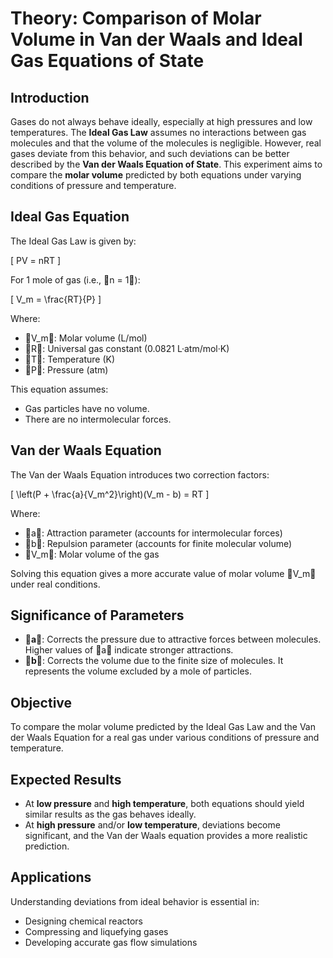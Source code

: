 # Theory: Comparison of Molar Volume in Van der Waals and Ideal Gas Equations of State

## Introduction

Gases do not always behave ideally, especially at high pressures and low temperatures. The **Ideal Gas Law** assumes no interactions between gas molecules and that the volume of the molecules is negligible. However, real gases deviate from this behavior, and such deviations can be better described by the **Van der Waals Equation of State**. This experiment aims to compare the **molar volume** predicted by both equations under varying conditions of pressure and temperature.

## Ideal Gas Equation

The Ideal Gas Law is given by:

\[
PV = nRT
\]

For 1 mole of gas (i.e., n = 1):

\[
V_m = \frac{RT}{P}
\]

Where:  
- V_m: Molar volume (L/mol)  
- R: Universal gas constant (0.0821 L·atm/mol·K)  
- T: Temperature (K)  
- P: Pressure (atm)

This equation assumes:  
- Gas particles have no volume.  
- There are no intermolecular forces.

## Van der Waals Equation

The Van der Waals Equation introduces two correction factors:

\[
\left(P + \frac{a}{V_m^2}\right)(V_m - b) = RT
\]

Where:  
- a: Attraction parameter (accounts for intermolecular forces)  
- b: Repulsion parameter (accounts for finite molecular volume)  
- V_m: Molar volume of the gas  

Solving this equation gives a more accurate value of molar volume V_m under real conditions.

## Significance of Parameters

- **a**: Corrects the pressure due to attractive forces between molecules. Higher values of a indicate stronger attractions.
- **b**: Corrects the volume due to the finite size of molecules. It represents the volume excluded by a mole of particles.

## Objective

To compare the molar volume predicted by the Ideal Gas Law and the Van der Waals Equation for a real gas under various conditions of pressure and temperature.

## Expected Results

- At **low pressure** and **high temperature**, both equations should yield similar results as the gas behaves ideally.
- At **high pressure** and/or **low temperature**, deviations become significant, and the Van der Waals equation provides a more realistic prediction.

## Applications

Understanding deviations from ideal behavior is essential in:  
- Designing chemical reactors  
- Compressing and liquefying gases  
- Developing accurate gas flow simulations

